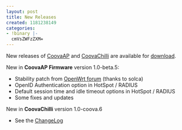 ```yaml
---
layout: post
title: New Releases
created: 1181238149
categories:
- !binary |-
  cmVsZWFzZXM=
---
```

New releases of <a href="/CoovaAP">CoovaAP</a> and <a href="/CoovaChilli">CoovaChilli</a> are available for <a href="/Download">download</a>.

New in <strong>CoovaAP Firmware</strong> version 1.0-beta.5:
<ul>
	<li>Stability patch from <a href="http://forum.openwrt.org/viewtopic.php?id=10519&p=1">OpenWrt forum</a> (thanks to solca)</li>
	<li>OpenID Authentication option in HotSpot / RADIUS</li>
	<li>Default session time and idle timeout options in HotSpot / RADIUS</li>
	<li>Some fixes and updates</li>
</ul>
New in <strong>CoovaChilli</strong> version 1.0-coova.6
<ul>
	<li>See the <a href="/CoovaChilli/ChangeLog">ChangeLog</a></li>
</ul>
